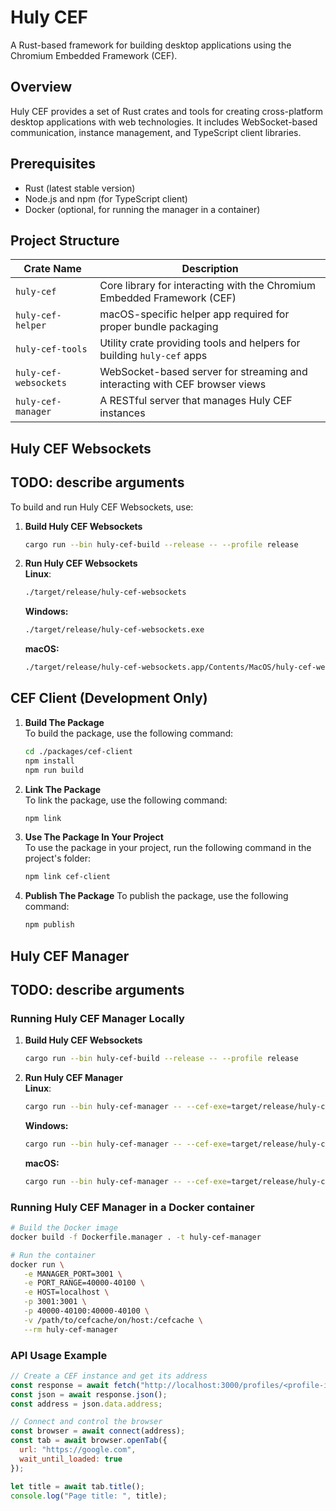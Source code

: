 # Huly CEF

A Rust-based framework for building desktop applications using the Chromium Embedded Framework (CEF).

## Overview

Huly CEF provides a set of Rust crates and tools for creating cross-platform desktop applications with web technologies. It includes WebSocket-based communication, instance management, and TypeScript client libraries.

## Prerequisites

- Rust (latest stable version)
- Node.js and npm (for TypeScript client)
- Docker (optional, for running the manager in a container)

## Project Structure

| Crate Name            | Description                                                                 |
|-----------------------|-----------------------------------------------------------------------------|
| `huly-cef`            | Core library for interacting with the Chromium Embedded Framework (CEF)     |
| `huly-cef-helper`     | macOS-specific helper app required for proper bundle packaging              |
| `huly-cef-tools`      | Utility crate providing tools and helpers for building `huly-cef` apps      |
| `huly-cef-websockets` | WebSocket-based server for streaming and interacting with CEF browser views |
| `huly-cef-manager`    | A RESTful server that manages Huly CEF instances                           |


## Huly CEF Websockets

## TODO: describe arguments

To build and run Huly CEF Websockets, use:
1. **Build Huly CEF Websockets**  
   ```bash
   cargo run --bin huly-cef-build --release -- --profile release
   ```

2. **Run Huly CEF Websockets**  
   **Linux**:
   ```bash
   ./target/release/huly-cef-websockets
   ```

   **Windows:**
   ```bash
   ./target/release/huly-cef-websockets.exe
   ```

   **macOS:**
   ```bash
   ./target/release/huly-cef-websockets.app/Contents/MacOS/huly-cef-websockets
   ```

## CEF Client (Development Only)

1. **Build The Package**  
   To build the package, use the following command:
   ```bash
   cd ./packages/cef-client
   npm install
   npm run build
   ```
2. **Link The Package**  
   To link the package, use the following command:
   ```bash
   npm link
   ```
3. **Use The Package In Your Project**  
   To use the package in your project, run the following command in the project's folder:
   ```bash
   npm link cef-client
   ```

4. **Publish The Package**
   To publish the package, use the following command:
   ```bash
   npm publish
   ```

## Huly CEF Manager

## TODO: describe arguments

### Running Huly CEF Manager Locally
1. **Build Huly CEF Websockets**  
   ```bash
   cargo run --bin huly-cef-build --release -- --profile release
   ```

2. **Run Huly CEF Manager**  
   **Linux**:
   ```bash
   cargo run --bin huly-cef-manager -- --cef-exe=target/release/huly-cef-websockets
   ```

   **Windows:**
   ```bash
   cargo run --bin huly-cef-manager -- --cef-exe=target/release/huly-cef-websockets.exe
   ```

   **macOS:**
   ```bash
   cargo run --bin huly-cef-manager -- --cef-exe=target/release/huly-cef-websockets.app/Contents/MacOS/huly-cef-websockets
   ```

### Running Huly CEF Manager in a Docker container

```bash
# Build the Docker image
docker build -f Dockerfile.manager . -t huly-cef-manager

# Run the container
docker run \
   -e MANAGER_PORT=3001 \
   -e PORT_RANGE=40000-40100 \
   -e HOST=localhost \
   -p 3001:3001 \
   -p 40000-40100:40000-40100 \
   -v /path/to/cefcache/on/host:/cefcache \
   --rm huly-cef-manager
```

### API Usage Example

```javascript
// Create a CEF instance and get its address
const response = await fetch("http://localhost:3000/profiles/<profile-id>/cef");
const json = await response.json();
const address = json.data.address;

// Connect and control the browser
const browser = await connect(address);
const tab = await browser.openTab({ 
  url: "https://google.com", 
  wait_until_loaded: true 
});

let title = await tab.title();
console.log("Page title: ", title);
```